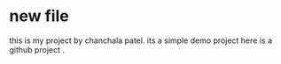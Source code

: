 # new file
this is my project
by chanchala patel. its a simple demo project here is a github project .
